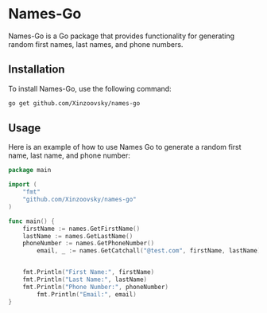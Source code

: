 # Names-Go

Names-Go is a Go package that provides functionality for generating random first names, last names, and phone numbers.

## Installation

To install Names-Go, use the following command:

```sh
go get github.com/Xinzoovsky/names-go
```

## Usage

Here is an example of how to use Names Go to generate a random first name, last name, and phone number:

```go
package main

import (
	"fmt"
	"github.com/Xinzoovsky/names-go"
)

func main() {
	firstName := names.GetFirstName()
	lastName := names.GetLastName()
	phoneNumber := names.GetPhoneNumber()
    	email, _ := names.GetCatchall("@test.com", firstName, lastName)


	fmt.Println("First Name:", firstName)
	fmt.Println("Last Name:", lastName)
	fmt.Println("Phone Number:", phoneNumber)
    	fmt.Println("Email:", email)
}
```
